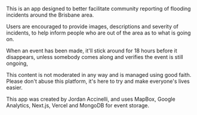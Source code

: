 This is an app designed to better facilitate community reporting of flooding incidents around the Brisbane area.

Users are encouraged to provide images, descriptions and severity of incidents, to help inform people who are out of the area as to what is going on.

When an event has been made, it'll stick around for 18 hours before it disappears, unless somebody comes along and verifies the event is still ongoing,

This content is not moderated in any way and is managed using good faith. Please don't abuse this platform, it's here to try and make everyone's lives easier.

This app was created by Jordan Accinelli, and uses MapBox, Google Analytics, Next.js, Vercel and MongoDB for event storage.
